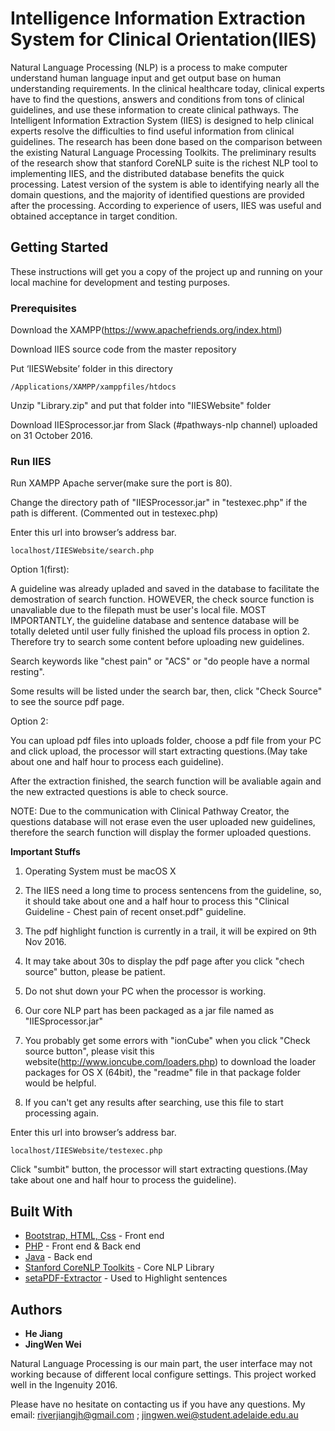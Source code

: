# Intelligence Information Extraction System for Clinical Orientation(IIES)

Natural Language Processing (NLP) is a process to make computer understand human language input and get output base on human understanding requirements.  In the clinical healthcare today, clinical experts have to find the questions, answers and conditions from tons of clinical guidelines, and use these information to create clinical pathways.  The Intelligent Information Extraction System (IIES) is designed to help clinical experts resolve the difficulties to find useful information from clinical guidelines.  The research has been done based on the comparison between the existing Natural Language Processing Toolkits.  The preliminary results of the research show that stanford CoreNLP suite is the richest NLP tool to implementing IIES, and the distributed database benefits the quick processing.  Latest version of the system is able to identifying nearly all the domain questions, and the majority of identified questions are provided after the processing.  According to experience of users, IIES was useful and obtained acceptance in target condition.

## Getting Started

These instructions will get you a copy of the project up and running on your local machine for development and testing purposes. 

### Prerequisites

Download the XAMPP(https://www.apachefriends.org/index.html)

Download IIES source code from the master repository

Put ‘IIESWebsite’ folder in this directory 
```
/Applications/XAMPP/xamppfiles/htdocs
```
Unzip "Library.zip" and put that folder into "IIESWebsite" folder

Download IIESprocessor.jar from Slack (#pathways-nlp channel) uploaded on 31 October 2016.


### Run IIES

Run XAMPP Apache server(make sure the port is 80).

Change the directory path of "IIESProcessor.jar" in "testexec.php" if the path is different. (Commented out in testexec.php)

Enter this url into browser’s address bar.
```
localhost/IIESWebsite/search.php
```
Option 1(first):

A guideline was already upladed and saved in the database to facilitate the demostration of search function. HOWEVER, the check source function is unavaliable due to the filepath must be user's local file. MOST IMPORTANTLY, the guideline database and sentence database will be totally deleted until user fully finished the upload fils process in option 2. Therefore try to search some content before uploading new guidelines.

Search keywords like "chest pain" or "ACS" or "do people have a normal resting".


Some results will be listed under the search bar, then, click "Check Source" to see the source pdf page.

Option 2:

You can upload pdf files into uploads folder, choose a pdf file from your PC and click upload, the processor will start extracting questions.(May take about one and half hour to process each guideline). 

After the extraction finished, the search function will be avaliable again and the new extracted questions is able to check source.

NOTE: Due to the communication with Clinical Pathway Creator, the questions database will not erase even the user uploaded new guidelines, therefore the search function will display the former uploaded questions.


**Important Stuffs** 

1. Operating System must be macOS X

2. The IIES need a long time to process sentencens from the guideline, so, it should take about one and a half hour to process this "Clinical Guideline - Chest pain of recent onset.pdf" guideline.

3. The pdf highlight function is currently in a trail, it will be expired on 9th Nov 2016.

4. It may take about 30s to display the pdf page after you click "chech source" button, please be patient.

5. Do not shut down your PC when the processor is working.

6. Our core NLP part has been packaged as a jar file named as "IIESprocessor.jar"

7. You probably get some errors with "ionCube" when you click "Check source button", please visit this website(http://www.ioncube.com/loaders.php) to download the loader packages for OS X (64bit), the "readme" file in that package folder would be helpful.

8. If you can't get any results after searching, use this file to start processing again.

Enter this url into browser’s address bar. 
```
localhost/IIESWebsite/testexec.php
```
Click "sumbit" button, the processor will start extracting questions.(May take about one and half hour to process the guideline). 

## Built With

* [Bootstrap, HTML, Css](http://getbootstrap.com/) - Front end
* [PHP](http://php.net/) - Front end & Back end
* [Java](https://www.java.com/) - Back end
* [Stanford CoreNLP Toolkits](http://stanfordnlp.github.io/CoreNLP/) - Core NLP Library
* [setaPDF-Extractor](https://www.setasign.com/products/setapdf-extractor/demos/get-words/#p-368) - Used to Highlight sentences


## Authors

* **He Jiang** 
* **JingWen Wei** 

Natural Language Processing is our main part, the user interface may not working because of different local configure settings. This project worked well in the Ingenuity 2016.

Please have no hesitate on contacting us if you have any questions. My email: riverjiangjh@gmail.com ; jingwen.wei@student.adelaide.edu.au

